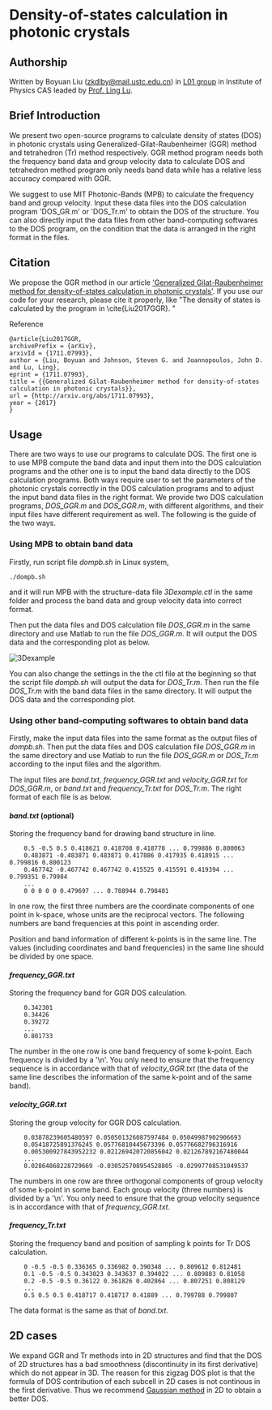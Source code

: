 # Density-of-states calculation in photonic crystals


## Authorship

Written by Boyuan Liu (zkdlby@mail.ustc.edu.cn) in [L01 group](http://l01.iphy.ac.cn/L01web-English/html/index-english.html) in Institute of Physics CAS leaded by [Prof. Ling Lu](http://l01.iphy.ac.cn/linglu/). 

## Brief Introduction


We present two open-source programs to calculate density of states (DOS) in photonic crystals using Generalized-Gilat-Raubenheimer (GGR) method and tetrahedron (Tr) method respectively. GGR method program needs both the frequency band data and group velocity data to calculate DOS and tetrahedron method program only needs band data while has a relative less accuracy compared with GGR. 

We suggest to use MIT Photonic-Bands (MPB) to calculate the frequency band and group velocity. Input these data files into the DOS calculation program 'DOS_GR.m' or 'DOS_Tr.m' to obtain the DOS of the structure. You can also directly input the data files from other band-computing softwares to the DOS program, on the condition that the data is arranged in the right format in the files.

## Citation


We propose the GGR method in our article ['Generalized Gilat-Raubenheimer method for density-of-states calculation in photonic crystals'](http://arxiv.org/abs/1711.07993). If you use our code for your research, please cite it properly, like  "The density of states is calculated by the program in  \cite{Liu2017GGR}. "

Reference

    @article{Liu2017GGR,
    archivePrefix = {arXiv},
    arxivId = {1711.07993},
    author = {Liu, Boyuan and Johnson, Steven G. and Joannopoulos, John D. and Lu, Ling},
    eprint = {1711.07993},
    title = {{Generalized Gilat-Raubenheimer method for density-of-states calculation in photonic crystals}},
    url = {http://arxiv.org/abs/1711.07993},
    year = {2017}
    }

## Usage


There are two ways to use our programs to calculate DOS.  The first one is to use MPB compute the band data and input them into the DOS calculation programs and the other one is to input the band data directly to the DOS calculation programs. Both ways require user to set the parameters of the photonic crystals correctly in the DOS calculation programs and to adjust the input band data files in the right format. We provide two DOS calculation programs, *DOS_GGR.m* and *DOS_GGR.m*, with different algorithms, and their input files have different requirement as well. The following is the guide of the two ways.

### Using MPB to obtain band data

Firstly, run script file *dompb.sh* in Linux system,

    ./dompb.sh
    
and it will run MPB with the structure-data file *3Dexample.ctl* in the same folder and process the band data and group velocity data into correct format.

Then put the data files and DOS calculation file *DOS_GGR.m* in the same directory and use Matlab to run the file *DOS_GGR.m*. It will output the DOS data and the corresponding plot as below.

![3Dexample](https://github.com/boyuanliuoptics/DOS-calculation/blob/master/3Dexample.png)

You can also change the settings in the the ctl file at the beginning so that the script file *dompb.sh* will output the data for *DOS_Tr.m*. Then run the file *DOS_Tr.m* with the band data files in the same directory. It will output the DOS data and the corresponding plot.

### Using other band-computing softwares to obtain band data

Firstly, make the input data files into the same format as the output files of *dompb.sh*. Then put the data files and DOS calculation file *DOS_GGR.m* in the same directory and use Matlab to run the file *DOS_GGR.m* or *DOS_Tr.m* according to the input files and the algorithm.

The input files are *band.txt*, *frequency_GGR.txt* and *velocity_GGR.txt* for *DOS_GGR.m*, or *band.txt* and *frequency_Tr.txt* for *DOS_Tr.m*. The right format of each file is as below.

#### *band.txt* (optional)

Storing the frequency band for drawing band structure in line.

        0.5 -0.5 0.5 0.418621 0.418708 0.418778 ... 0.799886 0.800063
        0.483871 -0.483871 0.483871 0.417886 0.417935 0.418915 ... 0.799816 0.800123
        0.467742 -0.467742 0.467742 0.415525 0.415591 0.419394 ... 0.799351 0.79984
        ...
        0 0 0 0 0 0.479697 ... 0.788944 0.798401

In one row, the first three numbers are the coordinate components of one point in k-space, whose units are the reciprocal vectors. The following numbers are band frequencies at this point in ascending order.

Position and band information of different k-points is in the same line. The values (including coordinates and band frequencies) in the same line should be divided by one space.

#### *frequency_GGR.txt*

Storing the frequency band for GGR DOS calculation.

        0.342301
        0.34426
        0.39272
        ...
        0.801733
        
The number in the one row is one band frequency of some k-point. Each frequency is divided by a '\n'. You only need to ensure that the frequency sequence is in accordance with that of *velocity_GGR.txt* (the data of the same line describes the information of the same k-point and of the same band).

#### *velocity_GGR.txt*

Storing the group velocity for GGR DOS calculation.

        0.03878239605480597 0.050501326087597484 0.05049987902906693
        0.05418725891376245 0.05776810445673396 0.05776682796316916
        0.005300927843952232 0.021269420720856042 0.021267892167480044
        ...
        0.02864868228729669 -0.030525708954528805 -0.02997708531049537

The numbers in one row are three orthogonal components of group velocity of some k-point in some band. Each group velocity (three numbers) is divided by a '\n'. You only need to ensure that the group velocity sequence is in accordance with that of *frequency_GGR.txt*.

#### *frequency_Tr.txt*

Storing the frequency band and position of sampling k points for Tr DOS calculation.

        0 -0.5 -0.5 0.336365 0.336982 0.390348 ... 0.809612 0.812481
        0.1 -0.5 -0.5 0.343023 0.343637 0.394022 ... 0.809883 0.81058
        0.2 -0.5 -0.5 0.36122 0.361826 0.402864 ... 0.807251 0.808129
        ...
        0.5 0.5 0.5 0.418717 0.418717 0.41889 ... 0.799788 0.799807

The data format is the same as that of *band.txt*.

## 2D cases

We expand GGR and Tr methods into in 2D structures and find that the DOS of 2D structures has a bad smoothness (discontinuity in its first derivative) which do not appear in 3D. The reason for this zigzag DOS plot is that the formula of DOS contribution of each subcell in 2D cases is not continous in the first derivative. Thus we recommend [Gaussian method](https://github.com/stevengj/mpb/blob/master/examples/dos.scm) in 2D to obtain a better DOS.
